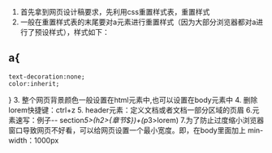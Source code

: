 1. 首先拿到网页设计稿要求，先利用css重置样式表，重置样式
2. 一般在重置样式表的末尾要对a元素进行重置样式（因为大部分浏览器都对a进行了预设样式），样式如下：
## a{
    text-decoration:none;
    color:inherit;
}
3. 整个网页背景颜色一般设置在html元素中,也可以设置在body元素中
4. 删除lorem快捷键：ctrl+z
5. header元素：定义文档或者文档一部分区域的页眉
6.元素速写：例子-- section*5>(h2>{章节$})+(p*3>lorem)
7.为了防止过度缩小浏览器窗口导致网页不好看，可以给网页设置一个最小宽度。即，在body里面加上 min-width：1000px